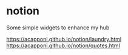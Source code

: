 # notion

Some simple widgets to enhance my hub

https://acapponi.github.io/notion/laundry.html
https://acapponi.github.io/notion/quotes.html
